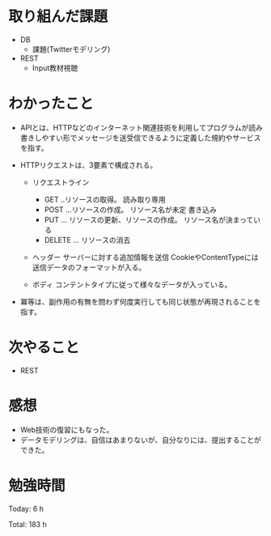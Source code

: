 # 取り組んだ課題

* DB
   * 課題(Twitterモデリング)
* REST
   * Input教材視聴

# わかったこと
* APIとは、HTTPなどのインターネット関連技術を利用してプログラムが読み書きしやすい形でメッセージを送受信できるように定義した規約やサービスを指す。

* HTTPリクエストは、3要素で構成される。
    + リクエストライン
        + GET  ..リソースの取得。 読み取り専用
        + POST ...リソースの作成。 リソース名が未定 書き込み
        + PUT ... リソースの更新、リソースの作成。 リソース名が決まっている
        + DELETE ... リソースの消去

    + ヘッダー
    サーバーに対する追加情報を送信
    CookieやContentTypeには送信データのフォーマットが入る。
    + ボディ
    コンテントタイプに従って様々なデータが入っている。

* 冪等は、副作用の有無を問わず何度実行しても同じ状態が再現されることを指す。

# 次やること
* REST

# 感想

* Web技術の復習にもなった。
* データモデリングは、自信はあまりないが、自分なりには、提出することができた。

# 勉強時間

Today: 6 h

Total: 183 h
